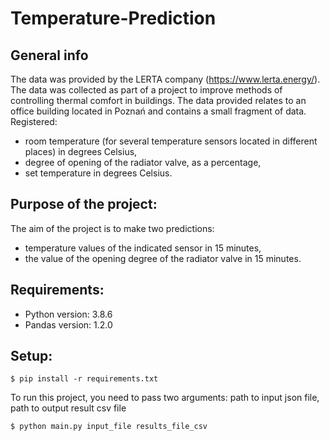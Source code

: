 # Temperature-Prediction
## General info
The data was provided by the LERTA company (https://www.lerta.energy/). The data was collected as part of a project to improve methods of controlling thermal comfort in buildings.
The data provided relates to an office building located in Poznań and contains a small fragment of data.
Registered:
* room temperature (for several temperature sensors located in different places) in degrees Celsius,
* degree of opening of the radiator valve, as a percentage,
* set temperature in degrees Celsius.

## Purpose of the project:
The aim of the project is to make two predictions:
* temperature values of the indicated sensor in 15 minutes,
* the value of the opening degree of the radiator valve in 15 minutes.

## Requirements:
* Python version: 3.8.6
* Pandas version: 1.2.0

## Setup:
```
$ pip install -r requirements.txt
```
To run this project, you need to pass two arguments:
path to input json file,
path to output result csv file
```
$ python main.py input_file results_file_csv
```
